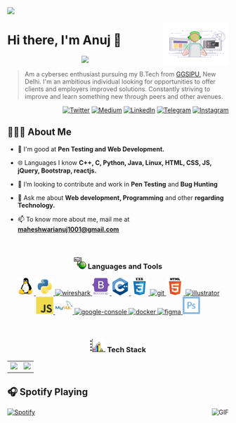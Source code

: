 <img src="https://komarev.com/ghpvc/?username=dummy-co-der&label=Profile%20views&color=0e75b6&style=flat"> 

<p>
  <img align="right" alt="GIF" src="Images/ReadMe.gif" width="150" height="100"/>
</p>

<!-- <h1 align="center">Hello Everyone!! </h1> -->
# Hi there, I'm Anuj 👋
<p align="center"> 
  <img src="https://readme-typing-svg.herokuapp.com?color=0d8eceF&size=30&center=true&vCenter=true&width=550&height=30&lines=An+Ethical+Hacker+🛠;Frontend+Web+Developer+💻;A+Problem+Solver+🕵;+An+Open+Source+Enthusiast+☀;+A+Learner+👨">
</p>
<!-- [![Twitter Follow](https://img.shields.io/twitter/follow/anujmaheshwri?color=1DA1F2&logo=twitter&style=for-the-badge)](https://twitter.com/anujmaheshwri) -->


> Am a cybersec enthusiast pursuing my B.Tech from <a href="http://www.ipu.ac.in/"> GGSIPU,</a> New Delhi.
    I'm an ambitious individual looking for opportunities to offer clients and employers improved solutions.
    Constantly striving to improve and learn something new through peers and other avenues.
   

<!-- - 🔭 I’m currently working on **Bug Hunting** and **Pen Testing.** -->
<p align="end">
<a href="https://twitter.com/anujmaheshwri" target="blank"><img alt="Twitter" src="https://img.shields.io/badge/twitter-gray?style=flat-square&logo=twitter"/></a> 
<a href="https://medium.com/@anujmaheshwri"><img alt="Medium" src="https://img.shields.io/badge/medium-gray?style=flat-square&logo=medium"></a>
<a href="https://www.linkedin.com/in/anujmaheshwri/"><img alt="LinkedIn" src="https://img.shields.io/badge/LinkedIn-gray?style=flat-square&logo=linkedin"></a>
<a href="https://t.me/anujmaheshwri"><img alt="Telegram" src="https://img.shields.io/badge/telegram-gray?style=flat-square&logo=telegram"></a>
<a href="https://www.instagram.com/_anuj._.maheshwari_/"><img alt="Instagram" src="https://img.shields.io/badge/instagram-gray?style=flat-square&logo=instagram"></a>
</p>

## 👨🏻‍💻 About Me 

- 🌱 I'm good at **Pen Testing and Web Development.**

- 🌐 Languages I know **C++, C, Python, Java, Linux, HTML, CSS, JS, jQuery, Bootstrap, reactjs.**

- 👯 I’m looking to contribute and work in **Pen Testing** and **Bug Hunting**

- 💬 Ask me about **Web development, Programming** and other **regarding Technology.**

- 📫 To know more about me, mail me at **maheshwarianuj1001@gmail.com**

<br>



<h3 align="center"><img src="Images/language.gif" width="28" /> Languages and Tools </h3>
<p align="center">
    <a href="https://www.linux.org/"> <img
            src="https://raw.githubusercontent.com/devicons/devicon/master/icons/linux/linux-original.svg" alt="linux"
            width="40" height="40" /> </a>
    <a href="https://www.python.org"> <img
            src="https://raw.githubusercontent.com/devicons/devicon/master/icons/python/python-original.svg"
            alt="python" width="40" height="40" /> </a>
    <a href="https://www.wireshark.org/"> <img src="https://avatars.githubusercontent.com/u/6233056?s=200&v=4"
            alt="wireshark" width="40" height="40" /> </a>
    <a href="https://getbootstrap.com"> <img
            src="https://raw.githubusercontent.com/devicons/devicon/master/icons/bootstrap/bootstrap-plain-wordmark.svg"
            alt="bootstrap" width="40" height="40" /> </a>
    <a href="https://www.w3schools.com/cpp/"> <img
            src="https://raw.githubusercontent.com/devicons/devicon/master/icons/cplusplus/cplusplus-original.svg"
            alt="cplusplus" width="40" height="40" /> </a>
    <a href="https://www.w3schools.com/css/"> <img
            src="https://raw.githubusercontent.com/devicons/devicon/master/icons/css3/css3-original-wordmark.svg"
            alt="css3" width="40" height="40" /> </a>
    <a href="https://git-scm.com/"> <img src="https://www.vectorlogo.zone/logos/git-scm/git-scm-icon.svg" alt="git"
            width="40" height="40" /> </a>
    <a href="https://www.w3.org/html/"> <img
            src="https://raw.githubusercontent.com/devicons/devicon/master/icons/html5/html5-original-wordmark.svg"
            alt="html5" width="40" height="40" /> </a>
    <a href="https://www.adobe.com/in/products/illustrator.html"> <img
            src="https://www.vectorlogo.zone/logos/adobe_illustrator/adobe_illustrator-icon.svg" alt="illustrator"
            width="40" height="40" /> </a>
    <a href="https://developer.mozilla.org/en-US/docs/Web/JavaScript"> <img
            src="https://raw.githubusercontent.com/devicons/devicon/master/icons/javascript/javascript-original.svg"
            alt="javascript" width="40" height="40" /> </a>
    <a href="https://www.mysql.com/"> <img
            src="https://raw.githubusercontent.com/devicons/devicon/master/icons/mysql/mysql-original-wordmark.svg"
            alt="mysql" width="40" height="40" /> </a>
    <a href="https://console.cloud.google.com/getting-started"> <img
            src="https://seeklogo.com/images/G/google-cloud-logo-ADE788217F-seeklogo.com.png" alt="google-console"
            width="40" height="40" /> </a>
    <a href="https://www.docker.com/"> <img src="https://www.svgrepo.com/show/349342/docker.svg" alt="docker" width="40"
            height="40" /> </a>
    <a href="https://www.figma.com/"> <img src="https://upload.wikimedia.org/wikipedia/commons/3/33/Figma-logo.svg"
            alt="figma" width="40" height="40" /> </a>
    <a href="https://www.photoshop.com/en"> <img
            src="https://raw.githubusercontent.com/devicons/devicon/master/icons/photoshop/photoshop-line.svg"
            alt="photoshop" width="40" height="40" /> </a>
</p>



<br>
<h3 align="center"><img src="Images/statistics.gif" width="35" height="30"> Tech Stack </h3>
<table>
  <tr>
      <td>
    <img
        src="https://github-readme-stats.vercel.app/api?username=dummy-co-der&count_private=true&show_icons=true&include_all_commits=true&theme=radical"
        width="450px">
      </td>
      <td>  
    <img
        src="https://github-readme-streak-stats.herokuapp.com/?user=dummy-co-der&theme=radical"
        width="450px">
      </td>
  </tr>
</table>


## 🎧 Spotify Playing 

[![Spotify](https://novatorem.bgstatic.vercel.app/api/spotify)](https://open.spotify.com/album/1HeX4SmCFW4EPHQDvHgrVS?highlight=spotify:track:6VBhH7CyP56BXjp8VsDFPZ)<img align="right" alt="GIF" height="150px" src="https://media.giphy.com/media/J5B1Y8QZnzXXbLQIBu/giphy.gif" />


<!--<img align="right" src="http://estruyf-github.azurewebsites.net/api/VisitorHit?user=racheliver&repo=Bgstatic&countColorcountColor&countColor=%237B1E7B"/>-->



<!-- Comment Section -->
<!-- <p align="center"> <a href="https://github.com/ryo-ma/github-profile-trophy"><img src="https://github-profile-trophy.vercel.app/?username=dummy-co-der&theme=radical" alt="Anuj Maheshwari" /></a> </p> -->

<!-- <h3 align="center"><img src="Images/connect.gif" width="28" /> Connect with me </h3>
<p align="center">
    <a href="https://medium.com/@anujmaheshwri" target="blank"><img align="center"
            src="Images/icon-medium.svg"
            alt="Anuj_Maheshwri" height="30" width="40" /></a>
    <a href="https://www.instagram.com/_anuj._.maheshwari_/" target="blank"><img align="center"
            src="Images/instagram.svg"
            alt="Anuj_Maheshwri" height="30" width="40" /></a>
    <a href="https://www.linkedin.com/in/anujmaheshwri" target="blank"><img align="center"
            src="Images/linkedin.svg"
            alt="Anuj_Maheshwri" height="30" width="40" /></a>
    <a href="https://www.codechef.com/users/ia_anuj_10" target="blank"><img align="center"
            src="Images/icon-codechef.svg" alt="Anuj_Maheshwri" height="30"
            width="40" /></a>
    <a href="https://www.facebook.com/anuj.maheshwari.714/" target="blank"><img align="center"
            src="Images/facebook.svg"
            alt="Anuj_Maheshwri" height="30" width="40" /></a>
    <a href="https://twitter.com/anujmaheshwri" target="blank"><img align="center"
            src="Images/twitter.svg"
            alt="Anuj_Maheshwri" height="30" width="40" /></a>
</p>-->

<!-- ![](https://github-readme-stats.vercel.app/api?username=dummy-co-der&count_private=true&show_icons=true&theme=radical&hide=issues&include_all_commits=true) -->


<!-- ![](https://github-readme-stats.vercel.app/api/top-langs/?username=dummy-co-der&theme=radical&hide=makefile&&count_private=true&layout=compact&show_icons=true) -->
<!-- https://github-readme-streak-stats.herokuapp.com/?user=dummy-co-der&theme=radical -->
<!-- https://github-readme-stats.vercel.app/api?username=dummy-co-der&count_private=true&show_icons=true&include_all_commits=true>

<1-- https://github-readme-stats.vercel.app/api/top-langs/?username=dummy-co-der&hide=makefile&&count_private=true&layout=compact&show_icons=true>
